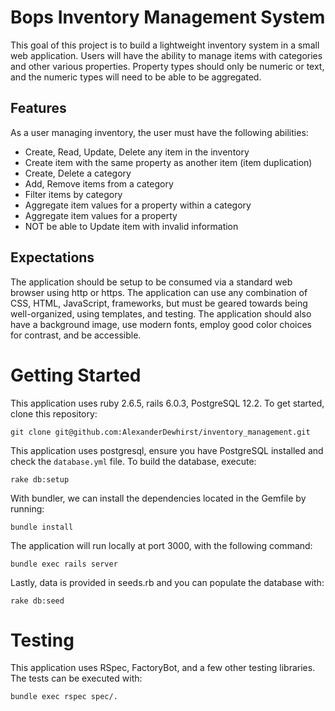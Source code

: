 # Bops Inventory Management System

This goal of this project is to build a lightweight inventory system in a small web application. Users will have the ability to manage items with categories and other various properties. Property types should only be numeric or text, and the numeric types will need to be able to be aggregated.

## Features
As a user managing inventory, the user must have the following abilities:
 - Create, Read, Update, Delete any item in the inventory
 - Create item with the same property as another item (item duplication)
 - Create, Delete a category
 - Add, Remove items from a category
 - Filter items by category
 - Aggregate item values for a property within a category
 - Aggregate item values for a property
 - NOT be able to Update item with invalid information

## Expectations
The application should be setup to be consumed via a standard web browser using http or https. The application can use any combination of CSS, HTML, JavaScript, frameworks, but must be geared towards being well-organized, using templates, and testing. The application should also have a background image, use modern fonts, employ good color choices for contrast, and be accessible.

# Getting Started
This application uses ruby 2.6.5, rails 6.0.3, PostgreSQL 12.2. 
To get started, clone this repository:
```
git clone git@github.com:AlexanderDewhirst/inventory_management.git
```

This application uses postgresql, ensure you have PostgreSQL installed and check the `database.yml` file. To build the database, execute:
```
rake db:setup
```

With bundler, we can install the dependencies located in the Gemfile by running:
```
bundle install
```

The application will run locally at port 3000, with the following command:
```
bundle exec rails server
```

Lastly, data is provided in seeds.rb and you can populate the database with:
```
rake db:seed
```

# Testing
This application uses RSpec, FactoryBot, and a few other testing libraries. The tests can be executed with:
```
bundle exec rspec spec/.
```
